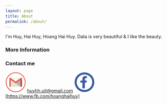 ```yaml
---
layout: page
title: About
permalink: /about/
---
```


I'm Huy, Hai Huy, Hoang Hai Huy.
Data is very beautiful & I like the beauty.

### More Information



### Contact me

![GitHub Logo](/images/gmail.png) [huyhh.uit@gmail.com](mailto:huyhh.uit@gmail.com)
![GitHub Logo](/images/facebook.png) [https://www.fb.com/hoanghaihuy]
